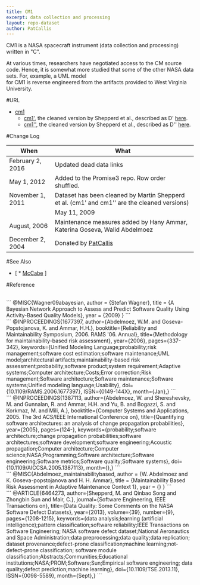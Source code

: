 ```yaml
---
title: CM1
excerpt: data collection and processing
layout: repo-dataset
author: PatCallis
---
```



CM1 is a NASA spacecraft instrument (data collection and processing) written in "C".


At various times, researchers have negotiated access to the CM source code. Hence, it is somewhat more studied that some of the other NASA data sets. For, example, a UML model  
for CM1 is reverse engineered from the artifacts provided to West Virginia University.


#URL

* [cm1](https://terapromise.csc.ncsu.edu:8443/svn/repo/defect/mccabehalsted/cm/cm1/)
    * [cm1'](https://terapromise.csc.ncsu.edu:8443/svn/repo/defect/mccabehalsted/cm/cm1/d), the cleaned version by Shepperd et al., described as D' [here](http://nasa-softwaredefectdatasets.wikispaces.com/home).
    * [cm1''](https://terapromise.csc.ncsu.edu:8443/svn/repo/defect/mccabehalsted/cm/cm1/dd), the cleaned version by Shepperd et al., described as D'' [here](http://nasa-softwaredefectdatasets.wikispaces.com/home).


#Change Log

When | What
--- | ----
February 2, 2016 | Updated dead data links
May 1, 2012 | Added to the Promise3 repo. Row order shuffled.
November 1, 2011 | Dataset has been cleaned by Martin Shepperd et al. (cm1' and cm1'' are the cleaned versions)
|| May 11, 2009|| Bayes net material added by Stefan Wagner ||
August, 2006 | Maintenance measures added by Hany Ammar, Katerina Goseva, Walid Abdelmoez
December 2, 2004 | Donated by [PatCallis](/repo/people/data-donors/promise3.html)


#See Also

  * [ * [McCabe](/repo/defect/tut.html)
]


#Reference

<br>
```
@MISC{Wagner09abayesian,
    author = {Stefan Wagner},
    title = {A Bayesian Network Approach to Assess and Predict Software Quality Using Activity-Based Quality Models},
    year = {2009}
}
```
<br>
```
@INPROCEEDINGS{1677397,
author={Abdelmoez, W.M. and Goseva-Popstojanova, K. and Ammar, H.H.},
booktitle={Reliability and Maintainability Symposium, 2006. RAMS '06. Annual},
title={Methodology for maintainability-based risk assessment},
year={2006},
pages={337-342},
keywords={Unified Modeling Language;probability;risk management;software cost estimation;software maintenance;UML model;architectural artifacts;maintainability-based risk assessment;probability;software product;system requirement;Adaptive systems;Computer architecture;Costs;Error correction;Risk management;Software architecture;Software maintenance;Software systems;Unified modeling language;Usability},
doi={10.1109/RAMS.2006.1677397},
ISSN={0149-144X},
month={Jan},}
```
<br>
```
@INPROCEEDINGS{1387113,
author={Abdelmoez, W. and Shereshevsky, M. and Gunnalan, R. and Ammar, H.H. and Yu, B. and Bogazzi, S. and Korkmaz, M. and Mili, A.},
booktitle={Computer Systems and Applications, 2005. The 3rd ACS/IEEE International Conference on},
title={Quantifying software architectures: an analysis of change propagation probabilities},
year={2005},
pages={124-},
keywords={probability;software architecture;change propagation probabilities;software architectures;software development;software engineering;Acoustic propagation;Computer architecture;Computer science;NASA;Programming;Software architecture;Software engineering;Software metrics;Software quality;Software systems},
doi={10.1109/AICCSA.2005.1387113},
month={},}
```
<br>
```
  @MISC{Abdelmoez_maintainabilitybased,
      author = {W. Abdelmoez and K. Goseva-popstojanova and H. H. Ammar},
      title = {Maintainability Based Risk Assessment in Adaptive Maintenance Context 1},
      year = {}
  }
```
<br>
```
@ARTICLE{6464273,
author={Shepperd, M. and Qinbao Song and Zhongbin Sun and Mair, C.},
journal={Software Engineering, IEEE Transactions on},
title={Data Quality: Some Comments on the NASA Software Defect Datasets},
year={2013},
volume={39},
number={9},
pages={1208-1215},
keywords={data analysis;learning (artificial intelligence);pattern classification;software reliability;IEEE Transactions on Software Engineering;
          NASA software defect dataset;National Aeronautics and Space Administration;data preprocessing;data quality;data replication;
          dataset provenance;defect-prone classification;machine learning;not-defect-prone classification;
          software module classification;Abstracts;Communities;Educational institutions;NASA;PROM;Software;Sun;Empirical software engineering;
          data quality;defect prediction;machine learning},
doi={10.1109/TSE.2013.11},
ISSN={0098-5589},
month={Sept},}
```
